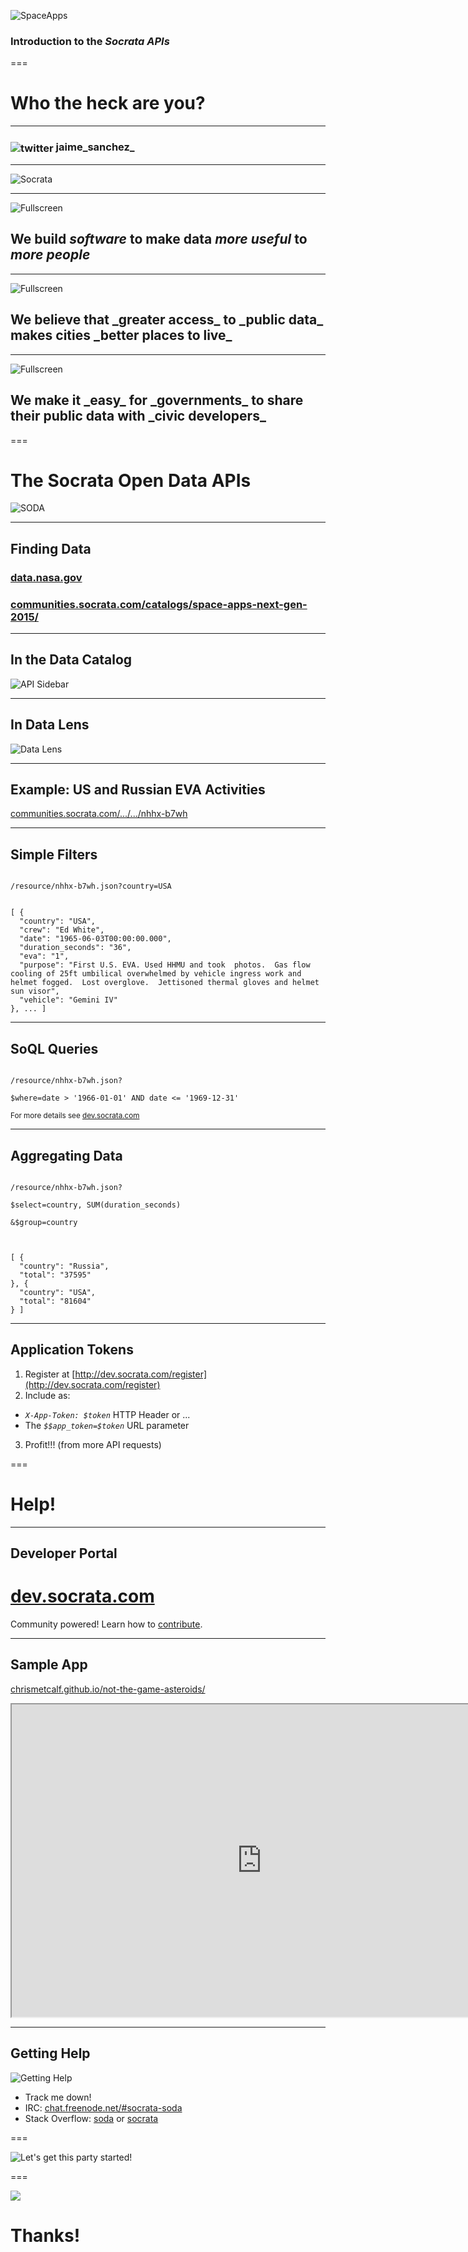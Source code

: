 
![SpaceApps](/presentations/img/spaceapps.png)

### Introduction to the _Socrata_ _APIs_

===

# Who the heck are you?

--- 


<h3><img src="/presentations/img/twitter.png" alt="twitter" style="vertical-align: middle" /> jaime_sanchez_</h3>

---

![Socrata](/presentations/img/astro.png)

---

![Fullscreen](/presentations/img/at_table.jpg)

## We build _software_ to make data _more useful_ to _more people_

<!-- https://www.flickr.com/photos/hyku/2497370097 -->
--- 

![Fullscreen](/presentations/img/city.jpg)

<h2>We believe that _greater access_ to _public data_ makes cities _better places to live_</h2>

---

![Fullscreen](/presentations/img/city_hall.jpg)

<h2>We make it _easy_ for _governments_ to share their public data with _civic developers_</h2>

===

# The Socrata Open Data APIs

![SODA](/presentations/img/snuffleupadata.png)

---

## Finding Data

### [data.nasa.gov](https://data.nasa.gov/)
### [communities.socrata.com/catalogs/space-apps-next-gen-2015/](https://communities.socrata.com/catalogs/space-apps-next-gen-2015/)

---

## In the Data Catalog

![API Sidebar](http://dev.socrata.com/img/sidebar.gif)

---

## In Data Lens

![Data Lens](http://dev.socrata.com/img/data_lens.png)

---

## Example: US and Russian EVA Activities

[communities.socrata.com/.../.../nhhx-b7wh](https://communities.socrata.com/dataset/Extra-vehicular-Activity-EVA-US-And-Russia/nhhx-b7wh)

---

## Simple Filters

<code>
/resource/nhhx-b7wh.json?<span class="toy-store-blue">country</span>=<span class="golden">USA</span>
</code>

<pre><code data-trim contenteditable class="javascript">
[ {
  "country": "USA",
  "crew": "Ed White",
  "date": "1965-06-03T00:00:00.000",
  "duration_seconds": "36",
  "eva": "1",
  "purpose": "First U.S. EVA. Used HHMU and took  photos.  Gas flow cooling of 25ft umbilical overwhelmed by vehicle ingress work and helmet fogged.  Lost overglove.  Jettisoned thermal gloves and helmet sun visor",
  "vehicle": "Gemini IV"
}, ... ]
</code></pre>

---

## SoQL Queries

<code>
/resource/nhhx-b7wh.json?<br/>
<span class="toy-store-blue">$where</span>=<span class="golden">date &gt; '1966-01-01' AND date <= '1969-12-31' </span>
</code>

<small style="padding-top: 5em">For more details see <a href="http://dev.socrata.com">dev.socrata.com</a></small>

---

## Aggregating Data

<code>
/resource/nhhx-b7wh.json?<br/>
<span class="toy-store-blue">$select</span>=<span class="golden">country, SUM(duration_seconds)</span><br>
<span class="toy-store-blue">&$group</span>=<span class="golden">country</span><br>
</code>

<pre class="fragment"><code data-trim contenteditable class="javascript">
[ {
  "country": "Russia",
  "total": "37595"
}, {
  "country": "USA",
  "total": "81604"
} ]
</code></pre>

---

## Application Tokens

1. Register at [http://dev.socrata.com/register](http://dev.socrata.com/register)
2. Include as:
  - _`X-App-Token: $token`_ HTTP Header or ... 
  - The _`$$app_token=$token`_ URL parameter
3. Profit!!! (from more API requests)

===

# Help!

---

## Developer Portal

# [dev.socrata.com](http://dev.socrata.com)

<div class="footnote">Community powered! Learn how to <a href="http://dev.socrata.com/contributing.html">contribute</a>.</div>

---

## Sample App

[chrismetcalf.github.io/not-the-game-asteroids/](http://chrismetcalf.github.io/not-the-game-asteroids/)

<iframe src="http://chrismetcalf.github.io/not-the-game-asteroids/" width="800" height="500"></iframe>

--- 

## Getting Help

![Getting Help](/presentations/img/live-support.gif)

- Track me down!
- IRC: [chat.freenode.net/#socrata-soda](irc://chat.freenode.net/#socrata-soda)
- Stack Overflow: [soda](http://stackoverflow.com/questions/tagged/soda) or [socrata](http://stackoverflow.com/questions/tagged/socrata)

===

![Let's get this party started!](/presentations/img/lets_get_this_party_started.gif)

===

<img class="fullscreen-img" src="/presentations/img/team.jpg"/>

# Thanks!

